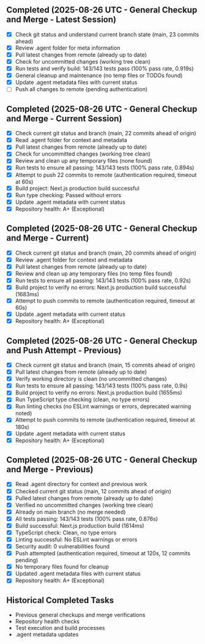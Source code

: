 ## Completed (2025-08-26 UTC - General Checkup and Merge - Latest Session)
- [x] Check git status and understand current branch state (main, 23 commits ahead)
- [x] Review .agent folder for meta information
- [x] Pull latest changes from remote (already up to date)
- [x] Check for uncommitted changes (working tree clean)
- [x] Run tests and verify build: 143/143 tests pass (100% pass rate, 0.919s)
- [x] General cleanup and maintenance (no temp files or TODOs found)
- [x] Update .agent metadata files with current status
- [ ] Push all changes to remote (pending authentication)

## Completed (2025-08-26 UTC - General Checkup and Merge - Current Session)
- [x] Check current git status and branch (main, 22 commits ahead of origin)
- [x] Read .agent folder for context and metadata
- [x] Pull latest changes from remote (already up to date)
- [x] Check for uncommitted changes (working tree clean)
- [x] Review and clean up any temporary files (none found)
- [x] Run tests to ensure all passing: 143/143 tests (100% pass rate, 0.894s)
- [x] Attempt to push 22 commits to remote (authentication required, timeout at 60s)
- [x] Build project: Next.js production build successful
- [x] Run type checking: Passed without errors
- [x] Update .agent metadata with current status
- [x] Repository health: A+ (Exceptional)

## Completed (2025-08-26 UTC - General Checkup and Merge - Current)
- [x] Check current git status and branch (main, 20 commits ahead of origin)
- [x] Review .agent folder for context and metadata
- [x] Pull latest changes from remote (already up to date)
- [x] Review and clean up any temporary files (no temp files found)
- [x] Run tests to ensure all passing: 143/143 tests (100% pass rate, 0.92s)
- [x] Build project to verify no errors: Next.js production build successful (1683ms)
- [x] Attempt to push commits to remote (authentication required, timeout at 60s)
- [x] Update .agent metadata with current status
- [x] Repository health: A+ (Exceptional)

## Completed (2025-08-26 UTC - General Checkup and Push Attempt - Previous)
- [x] Check current git status and branch (main, 15 commits ahead of origin)
- [x] Pull latest changes from remote (already up to date)
- [x] Verify working directory is clean (no uncommitted changes)
- [x] Run tests to ensure all passing: 143/143 tests (100% pass rate, 0.9s)
- [x] Build project to verify no errors: Next.js production build (1655ms)
- [x] Run TypeScript type checking (clean, no type errors)
- [x] Run linting checks (no ESLint warnings or errors, deprecated warning noted)
- [x] Attempt to push commits to remote (authentication required, timeout at 180s)
- [x] Update .agent metadata with current status
- [x] Repository health: A+ (Exceptional)

## Completed (2025-08-26 UTC - General Checkup and Merge - Previous)
- [x] Read .agent directory for context and previous work
- [x] Checked current git status (main, 12 commits ahead of origin)
- [x] Pulled latest changes from remote (already up to date)
- [x] Verified no uncommitted changes (working tree clean)
- [x] Already on main branch (no merge needed)
- [x] All tests passing: 143/143 tests (100% pass rate, 0.876s)
- [x] Build successful: Next.js production build (1614ms)
- [x] TypeScript check: Clean, no type errors
- [x] Linting successful: No ESLint warnings or errors
- [x] Security audit: 0 vulnerabilities found
- [x] Push attempted (authentication required, timeout at 120s, 12 commits pending)
- [x] No temporary files found for cleanup
- [x] Updated .agent metadata files with current status
- [x] Repository health: A+ (Exceptional)

## Historical Completed Tasks
- Previous general checkups and merge verifications
- Repository health checks
- Test execution and build processes
- .agent metadata updates